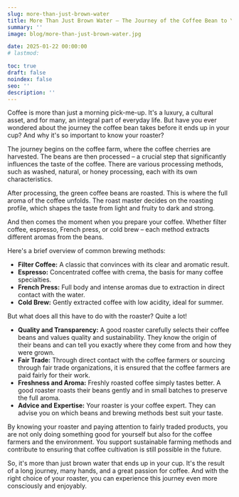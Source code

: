 ```yaml
---
slug: more-than-just-brown-water
title: More Than Just Brown Water – The Journey of the Coffee Bean to Your Cup
summary: ''
image: blog/more-than-just-brown-water.jpg

date: 2025-01-22 00:00:00
# lastmod: 

toc: true
draft: false
noindex: false
seo: ''
description: ''
---
```

Coffee is more than just a morning pick-me-up. It's a luxury, a cultural asset, and for many, an integral part of everyday life. But have you ever wondered about the journey the coffee bean takes before it ends up in your cup? And why it's so important to know your roaster?

The journey begins on the coffee farm, where the coffee cherries are harvested. The beans are then processed – a crucial step that significantly influences the taste of the coffee. There are various processing methods, such as washed, natural, or honey processing, each with its own characteristics.

After processing, the green coffee beans are roasted. This is where the full aroma of the coffee unfolds. The roast master decides on the roasting profile, which shapes the taste from light and fruity to dark and strong.

And then comes the moment when you prepare your coffee. Whether filter coffee, espresso, French press, or cold brew – each method extracts different aromas from the beans.

Here's a brief overview of common brewing methods:

- **Filter Coffee:** A classic that convinces with its clear and aromatic result.
- **Espresso:** Concentrated coffee with crema, the basis for many coffee specialties.
- **French Press:** Full body and intense aromas due to extraction in direct contact with the water.
- **Cold Brew:** Gently extracted coffee with low acidity, ideal for summer.

But what does all this have to do with the roaster? Quite a lot!

- **Quality and Transparency:** A good roaster carefully selects their coffee beans and values quality and sustainability. They know the origin of their beans and can tell you exactly where they come from and how they were grown.
- **Fair Trade:** Through direct contact with the coffee farmers or sourcing through fair trade organizations, it is ensured that the coffee farmers are paid fairly for their work.
- **Freshness and Aroma:** Freshly roasted coffee simply tastes better. A good roaster roasts their beans gently and in small batches to preserve the full aroma.
- **Advice and Expertise:** Your roaster is your coffee expert. They can advise you on which beans and brewing methods best suit your taste.

By knowing your roaster and paying attention to fairly traded products, you are not only doing something good for yourself but also for the coffee farmers and the environment. You support sustainable farming methods and contribute to ensuring that coffee cultivation is still possible in the future.

So, it's more than just brown water that ends up in your cup. It's the result of a long journey, many hands, and a great passion for coffee. And with the right choice of your roaster, you can experience this journey even more consciously and enjoyably.
